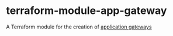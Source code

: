 # terraform-module-app-gateway
A Terraform module for the creation of [application gateways](https://learn.microsoft.com/en-us/azure/application-gateway/overview)
